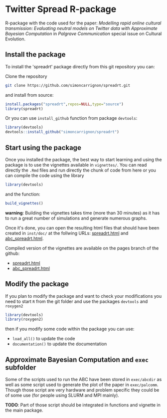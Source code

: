 # Twitter Spread R-package

R-package with the code used for the paper: _Modelling rapid online cultural transmission: Evaluating neutral models on Twitter data with Approximate Bayesian Computation_ in _Palgrave Communication_ special issue on Cultural Evolution.   

## Install the package

To install the 'spreadrt' package directly from this git repository you can:

Clone the repository 

```bash
git clone https://github.com/simoncarrignon/spreadrt.git
```

and install from source:
```R
install.packages("spreadrt",repos=NULL,type="source")
library(spreadrt)
```

Or you can use `install_github` function from package `devtools`:

```R
library(devtools)
devtools::install_github("simoncarrignon/spreadrt")
```

## Start using the package
Once you installed the package, the best way to start learning and using the package is to use the vignettes available in `vignettes/`. You can read directly the `.Rmd` files and run directly the chunk of code from here or you can compile the code using the library
```R
library(devtools)
```
and the function:
```R
build_vignettes()
```

__warning__: Building the vignettes takes time (more than 30 minutes) as it has to run a great number of simulations and generate numerous graphs.


Once it's done, you can open the resulting html files that should have been created in `inst/doc/` at the follwing URLs: [spreadrt.html](inst/doc/spreadrt.html) and  [abc_spreadrt.html](inst/doc/abc_spreadrt.html).

Compiled version of the vignettes are available on the pages branch of the github: 
- [spreadrt.html](https://simoncarrignon.github.io/spreadrt/vignettes/spreadrt.html)
- [abc_spreadrt.html](https://simoncarrignon.github.io/spreadrt/vignettes/abc_spreadrt.html)

## Modify the package
If you plan to modify the package and want to check your modifications you need to start `R` from the git folder and use the packages `devtools` and `roxygen2`
```R
library(devtools)
library(roxygen2)
```

then if you modify some code within the package you can use: 
* `load_all()` to update the code  
* `documentation()` to update the documentation


## Approximate Bayesian Computation and `exec` subfolder

Some of the scripts used to run the ABC have been stored in `exec/abcdir` as well as some script used to generate the plot of the paper in `exec/palcomm`. Though those script are very hardware and problem specific they could be of some use (for people using SLURM and MPI mainly). 

__TODO__: Part of those script should be integrated in functions and vignette in the main package.
